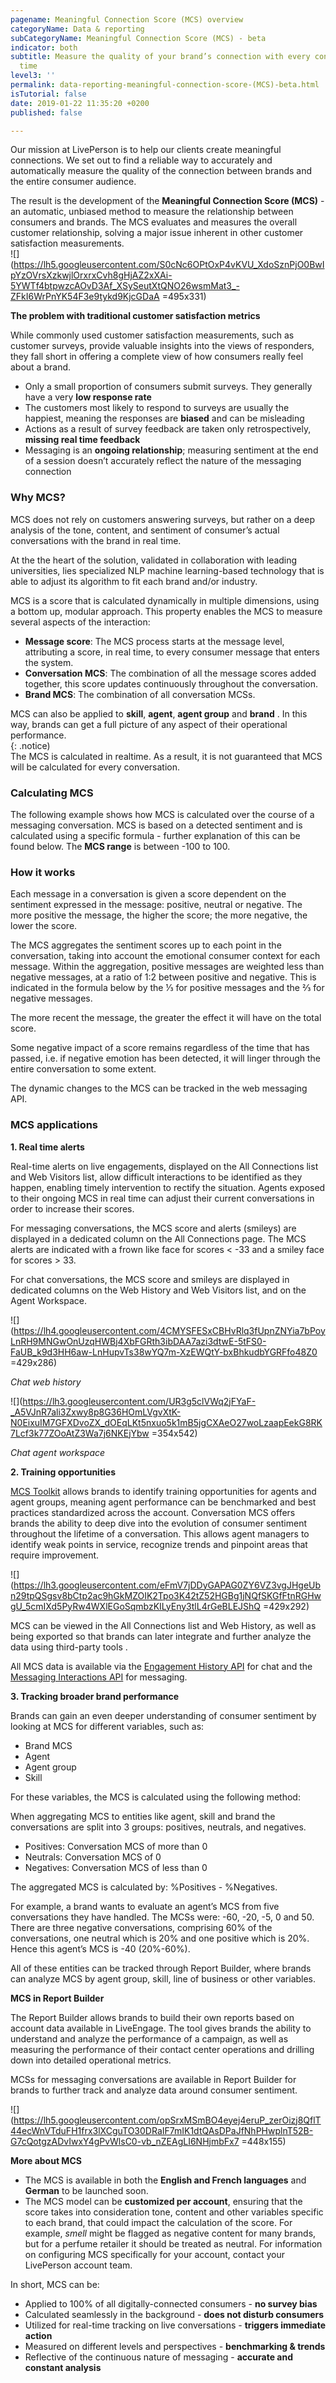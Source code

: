 ```yaml
---
pagename: Meaningful Connection Score (MCS) overview
categoryName: Data & reporting
subCategoryName: Meaningful Connection Score (MCS) - beta
indicator: both
subtitle: Measure the quality of your brand’s connection with every consumer over
  time
level3: ''
permalink: data-reporting-meaningful-connection-score-(MCS)-beta.html
isTutorial: false
date: 2019-01-22 11:35:20 +0200
published: false

---
```

Our mission at LivePerson is to help our clients create meaningful connections. We set out to find a reliable way to accurately and automatically measure the quality of the connection between brands and the entire consumer audience.

The result is the development of the **Meaningful Connection Score (MCS)** - an automatic, unbiased method to measure the relationship between consumers and brands. The MCS evaluates and measures the overall customer relationship, solving a major issue inherent in other customer satisfaction measurements.  
![](https://lh5.googleusercontent.com/S0cNc6OPtOxP4vKVU_XdoSznPjO0BwIpYzOVrsXzkwjlOrxrxCvh8gHjAZ2xXAi-5YWTf4btpwzcAOvD3Af_XSySeutXtQNO26wsmMat3_-ZFkI6WrPnYK54F3e9tykd9KjcGDaA =495x331)

**The problem with traditional customer satisfaction metrics**

While commonly used customer satisfaction measurements, such as customer surveys, provide valuable insights into the views of responders, they fall short in offering a complete view of how consumers really feel about a brand.

* Only a small proportion of consumers submit surveys. They generally have a very **low response rate**
* The customers most likely to respond to surveys are usually the happiest, meaning the responses are **biased** and can be misleading
* Actions as a result of survey feedback are taken only retrospectively, **missing real time feedback**
* Messaging is an **ongoing relationship**; measuring sentiment at the end of a session doesn’t accurately reflect the nature of the messaging connection

### **Why MCS?**

MCS does not rely on customers answering surveys, but rather on a deep analysis of the tone, content, and sentiment of consumer’s actual conversations with the brand in real time.

At the the heart of the solution, validated in collaboration with leading universities, lies specialized NLP machine learning-based technology that is able to adjust its algorithm to fit each brand and/or industry.

MCS is a score that is calculated dynamically in multiple dimensions, using a bottom up, modular approach. This property enables the MCS to measure several aspects of the interaction:

* **Message score**: The MCS process starts at the message level, attributing a score, in real time, to every consumer message that enters the system.
* **Conversation MCS**: The combination of all the message scores added together, this score updates continuously throughout the conversation.
* **Brand MCS**: The combination of all conversation MCSs.

MCS can also be applied to **skill**, **agent**, **agent group** and **brand** . In this way, brands can get a full picture of any aspect of their operational performance.  
{: .notice)  
The MCS is calculated in realtime. As a result, it is not guaranteed that MCS will be calculated for every conversation.

### **Calculating MCS**

The following example shows how MCS is calculated over the course of a messaging conversation. MCS is based on a detected sentiment and is calculated using a specific formula - further explanation of this can be found below. The **MCS range** is between -100 to 100.

### How it works

Each message in a conversation is given a score dependent on the sentiment expressed in the message: positive, neutral or negative. The more positive the message, the higher the score; the more negative, the lower the score.

The MCS aggregates the sentiment scores up to each point in the conversation, taking into account the emotional consumer context for each message. Within the aggregation, positive messages are weighted less than negative messages, at a ratio of 1:2 between positive and negative. This is indicated in the formula below by the ⅓ for positive messages and the ⅔ for negative messages.

The more recent the message, the greater the effect it will have on the total score.

Some negative impact of a score remains regardless of the time that has passed, i.e. if negative emotion has been detected, it will linger through the entire conversation to some extent.

The dynamic changes to the MCS can be tracked in the web messaging API.

### MCS applications

**1. Real time alerts**

Real-time alerts on live engagements, displayed on the All Connections list and Web Visitors list, allow difficult interactions to be identified as they happen, enabling timely intervention to rectify the situation. Agents exposed to their ongoing MCS in real time can adjust their current conversations in order to increase their scores.

For messaging conversations, the MCS score and alerts (smileys) are displayed in a dedicated column on the All Connections page. The MCS alerts are indicated with a frown like face for scores < -33 and a smiley face for scores > 33.

For chat conversations, the MCS score and smileys are displayed in dedicated columns on the Web History and Web Visitors list, and on the Agent Workspace.

![](https://lh4.googleusercontent.com/4CMYSFESxCBHvRlq3fUpnZNYia7bPoyLnRH9MNGwOnUzqHWBj4XbFGRth3ibDAA7azi3dtwE-5tFS0-FaUB_k9d3HH6aw-LnHupvTs38wYQ7m-XzEWQtY-bxBhkudbYGRFfo48Z0 =429x286)

_Chat web history_

![](https://lh3.googleusercontent.com/UR3g5clVWq2jFYaF-_A5VJnR7ali3Zxwy8p8G36HOmLVgvXtK-N0EixuIM7GFXDvoZX_dOEqLKt5nxuo5k1mB5jgCXAeO27woLzaapEekG8RK7Lcf3k77ZOoAtZ3Wa7j6NKEjYbw =354x542)

_Chat agent workspace_

**2. Training opportunities**

[MCS Toolkit]() allows brands to identify training opportunities for agents and agent groups, meaning agent performance can be benchmarked and best practices standardized across the account. Conversation MCS offers brands the ability to deep dive into the evolution of consumer sentiment throughout the lifetime of a conversation. This allows agent managers to identify weak points in service, recognize trends and pinpoint areas that require improvement.

![](https://lh3.googleusercontent.com/eFmV7jDDyGAPAG0ZY6VZ3vgJHgeUbn29tpQSgsv8bCtp2ac9hGkMZOIK2Tpo3K42tZ52HGBg1jNQfSKGfFtnRGHwgU_5cmIXd5PyRw4WXlEGoSqmbzKILyEny3tlL4rGeBLEJShQ =429x292)

MCS can be viewed in the All Connections list and Web History, as well as being exported so that brands can later integrate and further analyze the data using third-party tools .

All MCS data is available via the [Engagement History API](https://developers.liveperson.com/data-engagement-history-overview.html) for chat and the [Messaging Interactions API](https://developers.liveperson.com/data-messaging-interactions-overview.html) for messaging.

**3. Tracking broader brand performance**

Brands can gain an even deeper understanding of consumer sentiment by looking at MCS for different variables, such as:

* Brand MCS
* Agent
* Agent group 
* Skill

For these variables, the MCS is calculated using the following method:

When aggregating MCS to entities like agent, skill and brand the conversations are split into 3 groups: positives, neutrals, and negatives.

* Positives: Conversation MCS of more than 0
* Neutrals: Conversation MCS of 0
* Negatives: Conversation MCS of less than 0

The aggregated MCS is calculated by: %Positives - %Negatives.

For example, a brand wants to evaluate an agent’s MCS from five conversations they have handled. The MCSs were: -60, -20, -5, 0 and 50. There are three negative conversations, comprising 60% of the conversations, one neutral which is 20% and one positive which is 20%. Hence this agent’s MCS is -40 (20%-60%).

All of these entities can be tracked through Report Builder, where brands can analyze MCS by agent group, skill, line of business or other variables.

**MCS in Report Builder**

The Report Builder allows brands to build their own reports based on account data available in LiveEngage. The tool gives brands the ability to understand and analyze the performance of a campaign, as well as measuring the performance of their contact center operations and drilling down into detailed operational metrics.

MCSs for messaging conversations are available in Report Builder for brands to further track and analyze data around consumer sentiment.

![](https://lh5.googleusercontent.com/opSrxMSmBO4eyej4eruP_zerOizj8QflT44ecWnVTduFH1frx3lXCguTO30DRaIF7mIK1dtQAsDPaJfNhPHwplnT52B-G7cQotgzADvIwxY4gPvWlsC0-vb_nZEAgLI6NHjmbFx7 =448x155)

**More about MCS**

* The MCS is available in both the **English and French languages** and **German** to be launched soon.
* The MCS model can be **customized per account**, ensuring that the score takes into consideration tone, content and other variables specific to each brand, that could impact the calculation of the score. For example, _smell_ might be flagged as negative content for many brands, but for a perfume retailer it should be treated as neutral. For information on configuring MCS specifically for your account, contact your LivePerson account team.

In short, MCS can be:

* Applied to 100% of all digitally-connected consumers - **no survey bias**
* Calculated seamlessly in the background - **does not disturb consumers**
* Utilized for real-time tracking on live conversations - **triggers immediate action**
* Measured on different levels and perspectives - **benchmarking & trends**
* Reflective of the continuous nature of messaging - **accurate and constant analysis**